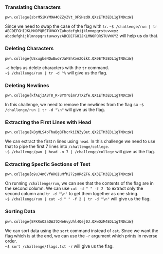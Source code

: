 ### Translating Characters
```pwn.college{sbrM5iKYM9A4OZZyZVt_0FSHzd9.QXzETM3EDL1gTN0czW}```  

Since we need to swap the case of the flag with ``tr``. ```~$ /challenge/run | tr  ABCDEFGHIJKLMNOPQRSTUVWXYZabcdefghijklmnopqrstuvwxyz abcdefghijklmnopqrstuvwxyzABCDEFGHIJKLMNOPQRSTUVWXYZ``` will help us do that.  

### Deleting Characters
```pwn.college{USxugbeNQwBwoYJaF8hXoAZQikC.QX0ETM3EDL1gTN0czW}```  

```-d``` helps us delete characters with the ```tr``` command.  
```~$ /challenge/run | tr -d ^%``` will give us the flag.  

### Deleting Newlines 
```pwn.college{kfAEj3A8T8_R-BYXr0imrJTXZfe.QX1ETM3EDL1gTN0czW}```  

In this challenge, we need to remove the newlines from the flag so ```~$ /challenge/run | tr -d "\n"``` will give us the flag.  

### Extracting the First Lines with Head
```pwn.college{kBgMLS4bThaBgQFbcrkiINZyBet.QX2ETM3EDL1gTN0czW}```  

We can extract the first n lines using ```head```. In this challenge we need to use that to pipe the first 7 lines into ```/challenge/college```.  
```~$ /challenge/pwn | head -n 7 | /challenge/college``` will give us the flag.  

### Extracting Specfic Sections of Text
```pwn.college{o9uJ4n6VfWROIuMfM272p8RdZFG.QX3ETM3EDL1gTN0czW}```  

On running ```/challenge/run```, we can see that the contents of the flag are in the second column. We can use ```cut -d " " -f 2 ``` to extract only the second column and ```tr -d "\n"``` to get them together as one string.  
```~$ /challenge/run | cut -d " " -f 2 | tr -d "\n"``` will give us the flag.  

### Sorting Data
```pwn.college{8FKRnO2aQW3tQHe6vyUhl4Qej0J.QXwQzM4EDL1gTN0czW}```

We can sort data using the ```sort``` command instead of ```cat```. Since we want the flag which is at the end, we can use the ```-r``` argument which prints in reverse order.  
```~$ sort /challenge/flags.txt -r``` will give us the flag.  
